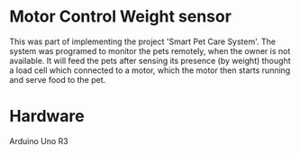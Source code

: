 # Motor Control Weight sensor

This was part of implementing the project 'Smart Pet Care System'. 
The system was programed to monitor the pets remotely, when the owner is not available.
It will feed the pets after sensing its presence (by weight) thought a load cell which connected to a motor, 
which the motor then starts running and serve food to the pet. 


# Hardware
Arduino Uno R3

